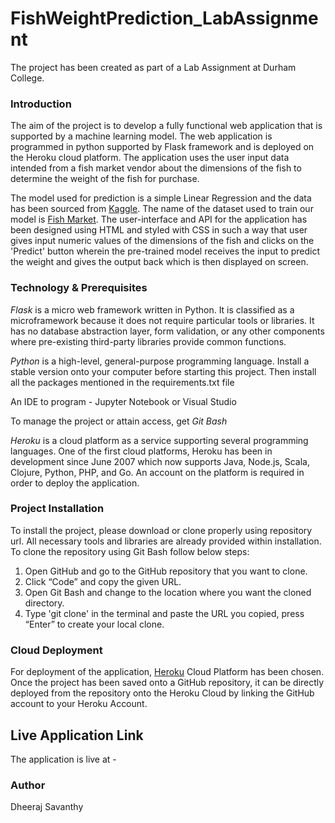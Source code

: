 # FishWeightPrediction_LabAssignment

The project has been created as part of a Lab Assignment at Durham College.

### Introduction
The aim of the project is to develop a fully functional web application that is supported by a machine learning model. The web application is programmed in python supported by Flask framework and is deployed on the Heroku cloud platform. The application uses the user input data intended from a fish market vendor about the dimensions of the fish to determine the weight of the fish for purchase.

The model used for prediction is a simple Linear Regression and the data has been sourced from [Kaggle](https://www.kaggle.com/). The name of the dataset used to train our model is [Fish Market](https://www.kaggle.com/aungpyaeap/fish-market). The user-interface and API for the application has been designed using HTML and styled with CSS in such a way that user gives input numeric values of the dimensions of the fish and clicks on the 'Predict' button wherein the pre-trained model receives the input to predict the weight and gives the output back which is then displayed on screen.

### Technology & Prerequisites

*Flask* is a micro web framework written in Python. It is classified as a microframework because it does not require particular tools or libraries. It has no database abstraction layer, form validation, or any other components where pre-existing third-party libraries provide common functions.

*Python* is a high-level, general-purpose programming language. Install a stable version onto your computer before starting this project. Then install all the packages mentioned in the requirements.txt file

An IDE to program - Jupyter Notebook or Visual Studio

To manage the project or attain access, get *Git Bash*

*Heroku* is a cloud platform as a service supporting several programming languages. One of the first cloud platforms, Heroku has been in development since June 2007 which now supports Java, Node.js, Scala, Clojure, Python, PHP, and Go. An account on the platform is required in order to deploy the application.

### Project Installation

To install the project, please download or clone properly using repository url. All necessary tools and libraries are already provided within installation. To clone the repository using Git Bash follow below steps:

1) Open GitHub and go to the GitHub repository that you want to clone.
2) Click “Code” and copy the given URL.
3) Open Git Bash and change to the location where you want the cloned directory.
4) Type 'git clone' in the terminal and paste the URL you copied, press “Enter” to create your local clone.

### Cloud Deployment

For deployment of the application, [Heroku](https://www.heroku.com/) Cloud Platform has been chosen. Once the project has been saved onto a GitHub repository, it can be directly deployed from the repository onto the Heroku Cloud by linking the GitHub account to your Heroku Account. 

## Live Application Link

The application is live at - 

### Author

Dheeraj Savanthy
